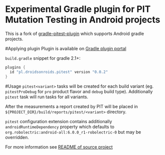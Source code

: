 # Experimental Gradle plugin for PIT Mutation Testing in Android projects
This is a fork of [gradle-pitest-plugin](https://github.com/szpak/gradle-pitest-plugin)
which supports Android gradle projects. 

#Applying plugin
Plugin is available on [Gradle plugin portal](https://plugins.gradle.org/plugin/pl.droidsonroids.pitest)

`build.gradle` snippet for gradle 2.1+:
```groovy
plugins {
  id "pl.droidsonroids.pitest" version "0.0.2"
}
```

#Usage
`pitest<variant>` tasks will be created for each build variant 
(eg. `pitestProDebug` for `pro` product flavor and `debug` build type).
Additionally `pitest` task will run tasks for all variants.

After the measurements a report created by PIT will be placed in `${PROJECT_DIR}/build/reports/pitest/<variant>` directory.

`pitest` configuration extension contains additionally `androidRuntimeDependency` property 
which defaults to `org.robolectric:android-all:6.0.0_r1-robolectric-0` but may be overridden.   

For more information see [README of source project](https://github.com/szpak/gradle-pitest-plugin/blob/master/README.md)
